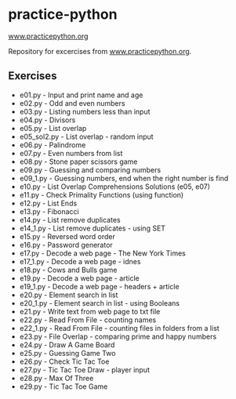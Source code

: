 # practice-python
www.practicepython.org

Repository for excercises from www.practicepython.org.

## Exercises
* e01.py - Input and print name and age
* e02.py - Odd and even numbers
* e03.py - Listing numbers less than input
* e04.py - Divisors
* e05.py - List overlap
* e05_sol2.py - List overlap - random input
* e06.py - Palindrome
* e07.py - Even numbers from list
* e08.py - Stone paper scissors game
* e09.py - Guessing and comparing numbers
* e09_1.py - Guessing numbers, end when the right number is find
* e10.py - List Overlap Comprehensions Solutions (e05, e07)
* e11.py - Check Primality Functions (using function)
* e12.py - List Ends
* e13.py - Fibonacci
* e14.py - List remove duplicates
* e14_1.py - List remove duplicates - using SET
* e15.py - Reversed word order
* e16.py - Password generator
* e17.py - Decode a web page - The New York Times
* e17_1.py - Decode a web page - idnes
* e18.py - Cows and Bulls game
* e19.py - Decode a web page - article
* e19_1.py - Decode a web page - headers + article
* e20.py - Element search in list
* e20_1.py - Element search in list - using Booleans
* e21.py - Write text from web page to txt file
* e22.py - Read From File - counting names
* e22_1.py - Read From File - counting files in folders from a list
* e23.py - File Overlap - comparing prime and happy numbers
* e24.py - Draw A Game Board
* e25.py - Guessing Game Two
* e26.py - Check Tic Tac Toe
* e27.py - Tic Tac Toe Draw - player input
* e28.py - Max Of Three 
* e29.py - Tic Tac Toe Game
